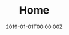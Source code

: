 ---
title: "Home"
summary: "Homepage of Andrej Friesen"
date: "2019-01-01T00:00:00Z"
type: "widget_page"
---